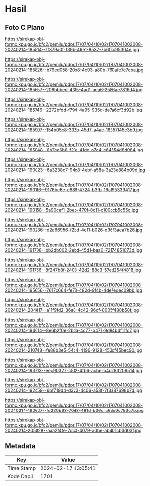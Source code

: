 # Hasil

## Foto C Plano

https://sirekap-obj-formc.kpu.go.id/bfc2/pemilu/pdpr/17/07/04/10/02/1707041002008-20240214-185514--1f379a0f-f39b-46e1-8537-7b6f3c95304e.jpg

https://sirekap-obj-formc.kpu.go.id/bfc2/pemilu/pdpr/17/07/04/10/02/1707041002008-20240214-185826--b79ed058-20b8-4c93-a80b-760afe7c7cba.jpg

https://sirekap-obj-formc.kpu.go.id/bfc2/pemilu/pdpr/17/07/04/10/02/1707041002008-20240214-185657--206bbbed-4f85-4ad1-aea6-2586ae7816d4.jpg

https://sirekap-obj-formc.kpu.go.id/bfc2/pemilu/pdpr/17/07/04/10/02/1707041002008-20240214-185746--2272bfdd-f794-4a95-935d-de7a6cf3d92b.jpg

https://sirekap-obj-formc.kpu.go.id/bfc2/pemilu/pdpr/17/07/04/10/02/1707041002008-20240214-185907--154b05c8-332b-45d7-a4ae-18357f45e3b9.jpg

https://sirekap-obj-formc.kpu.go.id/bfc2/pemilu/pdpr/17/07/04/10/02/1707041002008-20240214-185948--6b7cc6b6-f21a-41de-a7e4-c64654d8d984.jpg

https://sirekap-obj-formc.kpu.go.id/bfc2/pemilu/pdpr/17/07/04/10/02/1707041002008-20240214-190023--6a3238c7-94c8-4ebf-a58a-3a23e884b09d.jpg

https://sirekap-obj-formc.kpu.go.id/bfc2/pemilu/pdpr/17/07/04/10/02/1707041002008-20240214-190116--9176be6e-e886-4724-b3fb-16af95339417.jpg

https://sirekap-obj-formc.kpu.go.id/bfc2/pemilu/pdpr/17/07/04/10/02/1707041002008-20240214-190158--5a90cef1-2beb-470f-8c11-c100ccb5c55c.jpg

https://sirekap-obj-formc.kpu.go.id/bfc2/pemilu/pdpr/17/07/04/10/02/1707041002008-20240214-190236--d2a66956-f2bd-4ef1-b026-d96f3aea7b26.jpg

https://sirekap-obj-formc.kpu.go.id/bfc2/pemilu/pdpr/17/07/04/10/02/1707041002008-20240214-191708--bb2db002-2ebd-45d1-baa0-72174851073d.jpg

https://sirekap-obj-formc.kpu.go.id/bfc2/pemilu/pdpr/17/07/04/10/02/1707041002008-20240214-191756--8f247b8f-2408-42d2-88c3-57ed254f4818.jpg

https://sirekap-obj-formc.kpu.go.id/bfc2/pemilu/pdpr/17/07/04/10/02/1707041002008-20240214-195656--7617c664-fe73-482d-9f4b-4de7edec09bb.jpg

https://sirekap-obj-formc.kpu.go.id/bfc2/pemilu/pdpr/17/07/04/10/02/1707041002008-20240214-204817--a11f9fd2-36a0-4c42-96cf-0005f488b58f.jpg

https://sirekap-obj-formc.kpu.go.id/bfc2/pemilu/pdpr/17/07/04/10/02/1707041002008-20240214-194614--8e6b2f0e-2bda-4c77-b471-9d84b4f11fc7.jpg

https://sirekap-obj-formc.kpu.go.id/bfc2/pemilu/pdpr/17/07/04/10/02/1707041002008-20240214-210748--fe88b3e5-54c4-4196-9128-453cf45bec90.jpg

https://sirekap-obj-formc.kpu.go.id/bfc2/pemilu/pdpr/17/07/04/10/02/1707041002008-20240214-193713--eec90327-c5f2-4fb6-acbe-b4d283209514.jpg

https://sirekap-obj-formc.kpu.go.id/bfc2/pemilu/pdpr/17/07/04/10/02/1707041002008-20240214-192459--6bf719d4-d323-4c06-a53f-7f3387698b7d.jpg

https://sirekap-obj-formc.kpu.go.id/bfc2/pemilu/pdpr/17/07/04/10/02/1707041002008-20240214-192627--fd230b63-70d8-481d-b36c-c6dc9c753c7b.jpg

https://sirekap-obj-formc.kpu.go.id/bfc2/pemilu/pdpr/17/07/04/10/02/1707041002008-20240214-205028--aaa2f4fe-7dc0-4079-a0be-ab401cb3d03f.jpg


## Metadata

| Key        | Value               |
| ---------- | ------------------- |
| Time Stamp | 2024-02-17 13:05:41 |
| Kode Dapil | 1701                |



